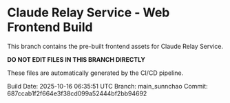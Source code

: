 # Claude Relay Service - Web Frontend Build

This branch contains the pre-built frontend assets for Claude Relay Service.

**DO NOT EDIT FILES IN THIS BRANCH DIRECTLY**

These files are automatically generated by the CI/CD pipeline.

Build Date: 2025-10-16 06:35:51 UTC
Branch: main_sunnchao
Commit: 687ccab1f2f664e3f38cd099a52444bf2bb94692
